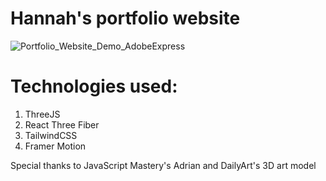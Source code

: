 # Hannah's portfolio website

![Portfolio_Website_Demo_AdobeExpress](https://github.com/thuhale2210/thuhale2210.github.io/assets/120136659/d19b6b90-574c-424b-9466-e757e49dd32c)

# Technologies used:
1. ThreeJS 
2. React Three Fiber
3. TailwindCSS
4. Framer Motion

Special thanks to JavaScript Mastery's Adrian and DailyArt's 3D art model
